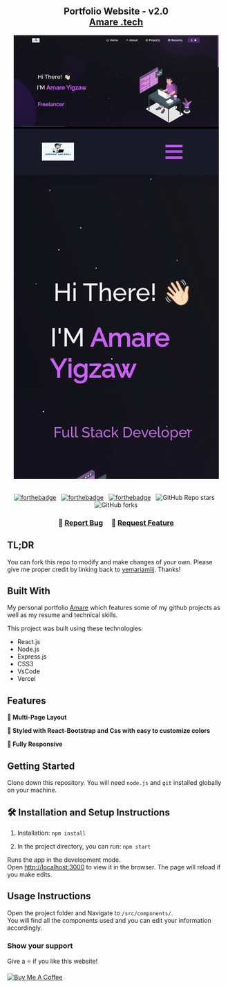 <h2 align="center">
  Portfolio Website - v2.0<br/>
  <a href="https://amare-yigzaw-portfolio.vercel.app/" target="_blank">Amare .tech</a>
</h2>
<div align="center">
  <img alt="Demo" src="./Images/readme-img1.png" />
</div>

<br/>

<center>

[![forthebadge](https://forthebadge.com/images/badges/built-with-love.svg)](https://forthebadge.com) &nbsp;
[![forthebadge](https://forthebadge.com/images/badges/made-with-javascript.svg)](https://forthebadge.com) &nbsp;
[![forthebadge](https://forthebadge.com/images/badges/open-source.svg)](https://forthebadge.com) &nbsp;
![GitHub Repo stars](https://img.shields.io/github/stars/yemariamlij/Portfolio?color=red&logo=github&style=for-the-badge) &nbsp;
![GitHub forks](https://img.shields.io/github/forks/yemariamlij/Portfolio?color=red&logo=github&style=for-the-badge)

</center>

<h3 align="center">
    🔹
    <a href="https://github.com/yemariamlij/amare-yigzaw-portfolio/issues">Report Bug</a> &nbsp; &nbsp;
    🔹
    <a href="https://github.com/yemariamlij/amare-yigzaw-portfolio/issues">Request Feature</a>
</h3>

## TL;DR

You can fork this repo to modify and make changes of your own. Please give me proper credit by linking back to [yemariamlij](https://github.com/yemariamlij/amare-yigzaw-portfolio). Thanks!

## Built With

My personal portfolio <a href="https://amare-yigzaw-portfolio.vercel.app/" target="_blank">Amare</a> which features some of my github projects as well as my resume and technical skills.<br/>

This project was built using these technologies.

- React.js
- Node.js
- Express.js
- CSS3
- VsCode
- Vercel

## Features

**📖 Multi-Page Layout**

**🎨 Styled with React-Bootstrap and Css with easy to customize colors**

**📱 Fully Responsive**

## Getting Started

Clone down this repository. You will need `node.js` and `git` installed globally on your machine.

## 🛠 Installation and Setup Instructions

1. Installation: `npm install`

2. In the project directory, you can run: `npm start`

Runs the app in the development mode.\
Open [http://localhost:3000](http://localhost:3000) to view it in the browser.
The page will reload if you make edits.

## Usage Instructions

Open the project folder and Navigate to `/src/components/`. <br/>
You will find all the components used and you can edit your information accordingly.

### Show your support

Give a ⭐ if you like this website!

<a href="https://buymeacoffee.com/amareyigzaw" target="_blank">
  <img src="https://cdn.buymeacoffee.com/buttons/v2/default-violet.png" 
       alt="Buy Me A Coffee" height="60px" width="217px">
</a>

